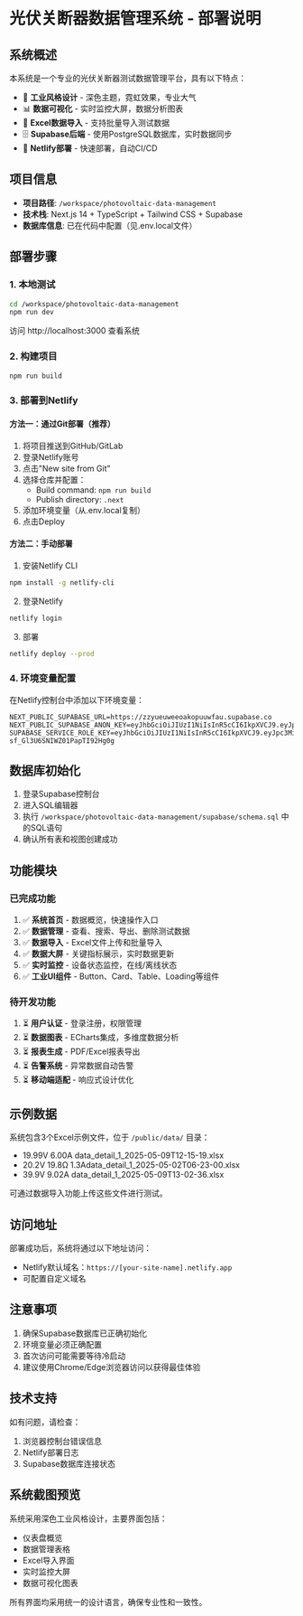 # 光伏关断器数据管理系统 - 部署说明

## 系统概述

本系统是一个专业的光伏关断器测试数据管理平台，具有以下特点：

- 🎨 **工业风格设计** - 深色主题，霓虹效果，专业大气
- 📊 **数据可视化** - 实时监控大屏，数据分析图表
- 📁 **Excel数据导入** - 支持批量导入测试数据
- 🗄️ **Supabase后端** - 使用PostgreSQL数据库，实时数据同步
- 🚀 **Netlify部署** - 快速部署，自动CI/CD

## 项目信息

- **项目路径**: `/workspace/photovoltaic-data-management`
- **技术栈**: Next.js 14 + TypeScript + Tailwind CSS + Supabase
- **数据库信息**: 已在代码中配置（见.env.local文件）

## 部署步骤

### 1. 本地测试

```bash
cd /workspace/photovoltaic-data-management
npm run dev
```

访问 http://localhost:3000 查看系统

### 2. 构建项目

```bash
npm run build
```

### 3. 部署到Netlify

#### 方法一：通过Git部署（推荐）

1. 将项目推送到GitHub/GitLab
2. 登录Netlify账号
3. 点击"New site from Git"
4. 选择仓库并配置：
   - Build command: `npm run build`
   - Publish directory: `.next`
5. 添加环境变量（从.env.local复制）
6. 点击Deploy

#### 方法二：手动部署

1. 安装Netlify CLI
```bash
npm install -g netlify-cli
```

2. 登录Netlify
```bash
netlify login
```

3. 部署
```bash
netlify deploy --prod
```

### 4. 环境变量配置

在Netlify控制台中添加以下环境变量：

```
NEXT_PUBLIC_SUPABASE_URL=https://zzyueuweeoakopuuwfau.supabase.co
NEXT_PUBLIC_SUPABASE_ANON_KEY=eyJhbGciOiJIUzI1NiIsInR5cCI6IkpXVCJ9.eyJpc3MiOiJzdXBhYmFzZSIsInJlZiI6Inp6eXVldXdlZW9ha29wdXV3ZmF1Iiwicm9sZSI6ImFub24iLCJpYXQiOjE3NDQzODEzMDEsImV4cCI6MjA1OTk1NzMwMX0.y8V3EXK9QVd3txSWdE3gZrSs96Ao0nvpnd0ntZw_dQ4
SUPABASE_SERVICE_ROLE_KEY=eyJhbGciOiJIUzI1NiIsInR5cCI6IkpXVCJ9.eyJpc3MiOiJzdXBhYmFzZSIsInJlZiI6Inp6eXVldXdlZW9ha29wdXV3ZmF1Iiwicm9sZSI6InNlcnZpY2Vfcm9sZSIsImlhdCI6MTc0NDM4MTMwMSwiZXhwIjoyMDU5OTU3MzAxfQ.CTLF9Ahmxt7alyiv-sf_Gl3U6SNIWZ01PapTI92Hg0g
```

## 数据库初始化

1. 登录Supabase控制台
2. 进入SQL编辑器
3. 执行 `/workspace/photovoltaic-data-management/supabase/schema.sql` 中的SQL语句
4. 确认所有表和视图创建成功

## 功能模块

### 已完成功能

1. ✅ **系统首页** - 数据概览，快速操作入口
2. ✅ **数据管理** - 查看、搜索、导出、删除测试数据
3. ✅ **数据导入** - Excel文件上传和批量导入
4. ✅ **数据大屏** - 关键指标展示，实时数据更新
5. ✅ **实时监控** - 设备状态监控，在线/离线状态
6. ✅ **工业UI组件** - Button、Card、Table、Loading等组件

### 待开发功能

1. ⏳ **用户认证** - 登录注册，权限管理
2. ⏳ **数据图表** - ECharts集成，多维度数据分析
3. ⏳ **报表生成** - PDF/Excel报表导出
4. ⏳ **告警系统** - 异常数据自动告警
5. ⏳ **移动端适配** - 响应式设计优化

## 示例数据

系统包含3个Excel示例文件，位于 `/public/data/` 目录：
- 19.99V 6.00A data_detail_1_2025-05-09T12-15-19.xlsx
- 20.2V 19.8Ω 1.3Adata_detail_1_2025-05-02T06-23-00.xlsx
- 39.9V 9.02A data_detail_1_2025-05-09T13-02-36.xlsx

可通过数据导入功能上传这些文件进行测试。

## 访问地址

部署成功后，系统将通过以下地址访问：
- Netlify默认域名：`https://[your-site-name].netlify.app`
- 可配置自定义域名

## 注意事项

1. 确保Supabase数据库已正确初始化
2. 环境变量必须正确配置
3. 首次访问可能需要等待冷启动
4. 建议使用Chrome/Edge浏览器访问以获得最佳体验

## 技术支持

如有问题，请检查：
1. 浏览器控制台错误信息
2. Netlify部署日志
3. Supabase数据库连接状态

## 系统截图预览

系统采用深色工业风格设计，主要界面包括：
- 仪表盘概览
- 数据管理表格
- Excel导入界面
- 实时监控大屏
- 数据可视化图表

所有界面均采用统一的设计语言，确保专业性和一致性。